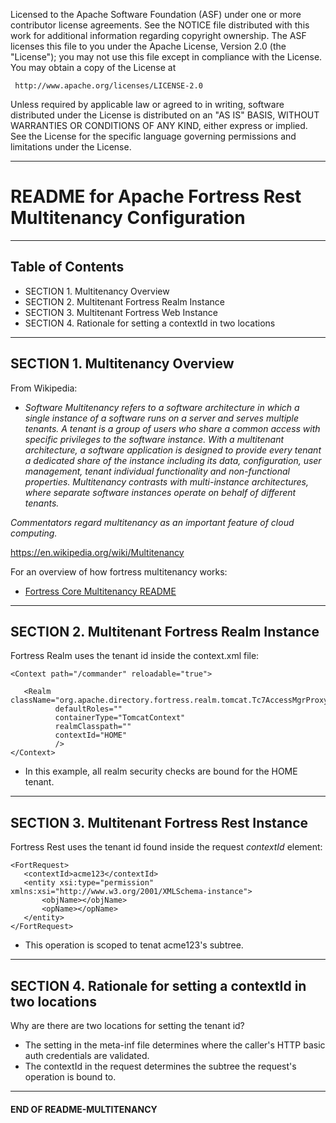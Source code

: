    Licensed to the Apache Software Foundation (ASF) under one
   or more contributor license agreements.  See the NOTICE file
   distributed with this work for additional information
   regarding copyright ownership.  The ASF licenses this file
   to you under the Apache License, Version 2.0 (the
   "License"); you may not use this file except in compliance
   with the License.  You may obtain a copy of the License at

     http://www.apache.org/licenses/LICENSE-2.0

   Unless required by applicable law or agreed to in writing,
   software distributed under the License is distributed on an
   "AS IS" BASIS, WITHOUT WARRANTIES OR CONDITIONS OF ANY
   KIND, either express or implied.  See the License for the
   specific language governing permissions and limitations
   under the License.

-------------------------------------------------------------------------------
# README for Apache Fortress Rest Multitenancy Configuration

-------------------------------------------------------------------------------
## Table of Contents

 * SECTION 1. Multitenancy Overview
 * SECTION 2. Multitenant Fortress Realm Instance
 * SECTION 3. Multitenant Fortress Web Instance
 * SECTION 4. Rationale for setting a contextId in two locations

-------------------------------------------------------------------------------
## SECTION 1.  Multitenancy Overview

From Wikipedia:
* *Software Multitenancy refers to a software architecture in which a single instance of a software runs on a server and serves multiple tenants. A tenant is a group of users who share a common access with specific privileges to the software instance. With a multitenant architecture, a software application is designed to provide every tenant a dedicated share of the instance including its data, configuration, user management, tenant individual functionality and non-functional properties. Multitenancy contrasts with multi-instance architectures, where separate software instances operate on behalf of different tenants.*

 *Commentators regard multitenancy as an important feature of cloud computing.*

 https://en.wikipedia.org/wiki/Multitenancy

For an overview of how fortress multitenancy works:
 * [Fortress Core Multitenancy README](https://github.com/apache/directory-fortress-core/blob/master/README-MULTITENANCY.md)

-------------------------------------------------------------------------------
## SECTION 2.  Multitenant Fortress Realm Instance

Fortress Realm uses the tenant id inside the context.xml file:

 ```
 <Context path="/commander" reloadable="true">

    <Realm className="org.apache.directory.fortress.realm.tomcat.Tc7AccessMgrProxy"
           defaultRoles=""
           containerType="TomcatContext"
           realmClasspath=""
           contextId="HOME"
           />
 </Context>
 ```

 * In this example, all realm security checks are bound for the HOME tenant.

-------------------------------------------------------------------------------
## SECTION 3.  Multitenant Fortress Rest Instance

Fortress Rest uses the tenant id found inside the request *contextId* element:

 ```
 <FortRequest>
    <contextId>acme123</contextId>
    <entity xsi:type="permission" xmlns:xsi="http://www.w3.org/2001/XMLSchema-instance">
        <objName></objName>
        <opName></opName>
    </entity>
 </FortRequest>
 ```

 * This operation is scoped to tenat acme123's subtree.

___________________________________________________________________________________
## SECTION 4.  Rationale for setting a contextId in two locations

Why are there are two locations for setting the tenant id?

 * The setting in the meta-inf file determines where the caller's HTTP basic auth credentials are validated.
 * The contextId in the request determines the subtree the request's operation is bound to.
___________________________________________________________________________________
#### END OF README-MULTITENANCY